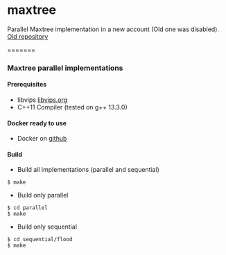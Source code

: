
# maxtree
Parallel Maxtree implementation in a new account (Old one was disabled).
[Old repository](https://github.com/niltonlqjr/maxtree) 

=======
### Maxtree parallel implementations

#### Prerequisites
- libvips [libvips.org](https://www.libvips.org/)
- C++11 Compiler (tested on g++ 13.3.0)

#### Docker ready to use

- Docker on [github](https://github.com/niltonlqjr/docker-libvips)

#### Build

- Build all implementations (parallel and sequential)
```console
$ make
```

- Build only parallel
```console
$ cd parallel
$ make
```

- Build only sequential
```console
$ cd sequential/flood
$ make
```
